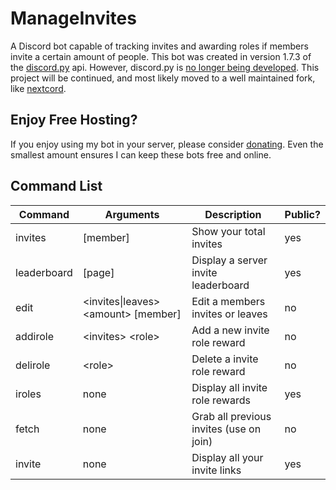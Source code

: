 # ManageInvites
A Discord bot capable of tracking invites and awarding roles if members invite a certain amount of people. This bot was created in version 1.7.3 of the [discord.py](https://discordpy.readthedocs.io/en/stable/api.html) api. However, discord.py is [no longer being developed](https://gist.github.com/Rapptz/4a2f62751b9600a31a0d3c78100287f1). This project will be continued, and most likely moved to a well maintained fork, like [nextcord](https://github.com/nextcord/nextcord).

## Enjoy Free Hosting?
If you enjoy using my bot in your server, please consider [donating](https://www.paypal.me/keaganlandfried). Even the smallest amount ensures I can keep these bots free and online.

## Command List
| **Command** | **Arguments**                           | **Description**                         | **Public?** |
|-------------|-----------------------------------------|-----------------------------------------|-------------|
| invites     | [member]                                | Show your total invites                 | yes         |
| leaderboard | [page]                                  | Display a server invite leaderboard     | yes         |
| edit        | \<invites\|leaves\> \<amount\> [member] | Edit a members invites or leaves        | no          |
| addirole    | \<invites\> \<role\>                    | Add a new invite role reward            | no          |
| delirole    | \<role\>                                  | Delete a invite role reward             | no          |
| iroles      | none                                    | Display all invite role rewards         | yes         |
| fetch       | none                                    | Grab all previous invites (use on join) | no          |
| invite      | none                                    | Display all your invite links           | yes         |
